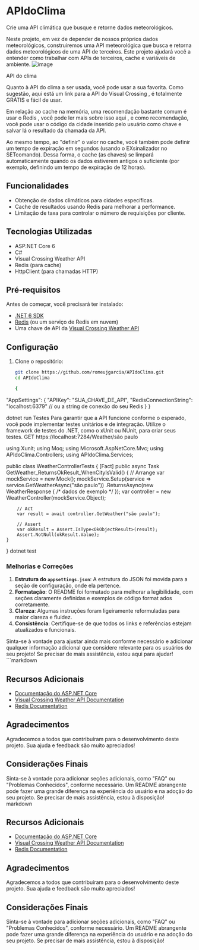 # APIdoClima

Crie uma API climática que busque e retorne dados meteorológicos.

Neste projeto, em vez de depender de nossos próprios dados meteorológicos, construiremos uma API meteorológica que busca e retorna dados meteorológicos de uma API de terceiros. Este projeto ajudará você a entender como trabalhar com APIs de terceiros, cache e variáveis ​​de ambiente.
![image](https://github.com/user-attachments/assets/0cb14d65-7f35-4dad-919f-4ac62f1eaed5)

API do clima

Quanto à API do clima a ser usada, você pode usar a sua favorita. Como sugestão, aqui está um link para a API do Visual Crossing , é totalmente GRÁTIS e fácil de usar.

Em relação ao cache na memória, uma recomendação bastante comum é usar o Redis , você pode ler mais sobre isso aqui , e como recomendação, você pode usar o código da cidade inserido pelo usuário como chave e salvar lá o resultado da chamada da API.

Ao mesmo tempo, ao "definir" o valor no cache, você também pode definir um tempo de expiração em segundos (usando o EXsinalizador no SETcomando). Dessa forma, o cache (as chaves) se limpará automaticamente quando os dados estiverem antigos o suficiente (por exemplo, definindo um tempo de expiração de 12 horas).

## Funcionalidades

- Obtenção de dados climáticos para cidades específicas.
- Cache de resultados usando Redis para melhorar a performance.
- Limitação de taxa para controlar o número de requisições por cliente.

## Tecnologias Utilizadas

- ASP.NET Core 6
- C#
- Visual Crossing Weather API
- Redis (para cache)
- HttpClient (para chamadas HTTP)

## Pré-requisitos

Antes de começar, você precisará ter instalado:

- [.NET 6 SDK](https://dotnet.microsoft.com/download/dotnet/6.0)
- [Redis](https://redis.io/download) (ou um serviço de Redis em nuvem)
- Uma chave de API da [Visual Crossing Weather API](https://www.visualcrossing.com/weather-api)

## Configuração

1. Clone o repositório:

   ```bash
   git clone https://github.com/romeujgarcia/APIdoClima.git
   cd APIdoClima

   {
  "AppSettings": {
    "APIKey": "SUA_CHAVE_DE_API",
    "RedisConnectionString": "localhost:6379" // ou a string de conexão do seu Redis
  }
}

dotnet run
Testes
Para garantir que a API funcione conforme o esperado, você pode implementar testes unitários e de integração. Utilize o framework de testes do .NET, como o xUnit ou NUnit, para criar seus testes.
GET https://localhost:7284/Weather/são paulo

using Xunit;
using Moq;
using Microsoft.AspNetCore.Mvc;
using APIdoClima.Controllers;
using APIdoClima.Services;

public class WeatherControllerTests
{
    [Fact]
    public async Task GetWeather_ReturnsOkResult_WhenCityIsValid()
    {
        // Arrange
        var mockService = new Mock<IWeatherService>();
        mockService.Setup(service => service.GetWeatherAsync("são paulo"))
                   .ReturnsAsync(new WeatherResponse { /* dados de exemplo */ });
        var controller = new WeatherController(mockService.Object);

        // Act
        var result = await controller.GetWeather("são paulo");

        // Assert
        var okResult = Assert.IsType<OkObjectResult>(result);
        Assert.NotNull(okResult.Value);
    }
}
dotnet test

### Melhorias e Correções

1. **Estrutura do `appsettings.json`**: A estrutura do JSON foi movida para a seção de configuração, onde ela pertence.
2. **Formatação**: O README foi formatado para melhorar a legibilidade, com seções claramente definidas e exemplos de código format ados corretamente.
3. **Clareza**: Algumas instruções foram ligeiramente reformuladas para maior clareza e fluidez.
4. **Consistência**: Certifique-se de que todos os links e referências estejam atualizados e funcionais.

Sinta-se à vontade para ajustar ainda mais conforme necessário e adicionar qualquer informação adicional que considere relevante para os usuários do seu projeto! Se precisar de mais assistência, estou aqui para ajudar! ```markdown
## Recursos Adicionais

- [Documentação do ASP.NET Core](https://docs.microsoft.com/aspnet/core/?view=aspnetcore-6.0)
- [Visual Crossing Weather API Documentation](https://www.visualcrossing.com/resources/documentation/weather-api/)
- [Redis Documentation](https://redis.io/documentation)

## Agradecimentos

Agradecemos a todos que contribuíram para o desenvolvimento deste projeto. Sua ajuda e feedback são muito apreciados!

## Considerações Finais

Sinta-se à vontade para adicionar seções adicionais, como "FAQ" ou "Problemas Conhecidos", conforme necessário. Um README abrangente pode fazer uma grande diferença na experiência do usuário e na adoção do seu projeto. Se precisar de mais assistência, estou à disposição!
``` ```markdown
## Recursos Adicionais

- [Documentação do ASP.NET Core](https://docs.microsoft.com/aspnet/core/?view=aspnetcore-6.0)
- [Visual Crossing Weather API Documentation](https://www.visualcrossing.com/resources/documentation/weather-api/)
- [Redis Documentation](https://redis.io/documentation)

## Agradecimentos

Agradecemos a todos que contribuíram para o desenvolvimento deste projeto. Sua ajuda e feedback são muito apreciados!

## Considerações Finais

Sinta-se à vontade para adicionar seções adicionais, como "FAQ" ou "Problemas Conhecidos", conforme necessário. Um README abrangente pode fazer uma grande diferença na experiência do usuário e na adoção do seu projeto. Se precisar de mais assistência, estou à disposição!
